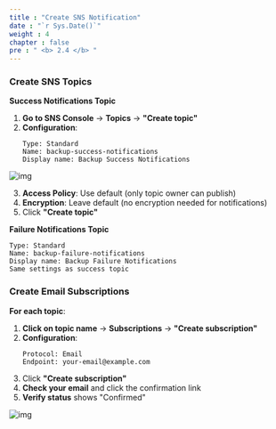 ```yaml
---
title : "Create SNS Notification"
date : "`r Sys.Date()`"
weight : 4
chapter : false
pre : " <b> 2.4 </b> "
---
```


### Create SNS Topics

**Success Notifications Topic**
1. **Go to SNS Console** → **Topics** → **"Create topic"**
2. **Configuration**:
   ```
   Type: Standard
   Name: backup-success-notifications
   Display name: Backup Success Notifications
   ```
![img](/FCJ-Workshop/images/2.prerequisite/sns1.png)

3. **Access Policy**: Use default (only topic owner can publish)
4. **Encryption**: Leave default (no encryption needed for notifications)
5. Click **"Create topic"**

**Failure Notifications Topic**
   ```
   Type: Standard
   Name: backup-failure-notifications
   Display name: Backup Failure Notifications
   Same settings as success topic
   ```

### Create Email Subscriptions

**For each topic**:
1. **Click on topic name** → **Subscriptions** → **"Create subscription"**
2. **Configuration**:
   ```
   Protocol: Email
   Endpoint: your-email@example.com
   ```
3. Click **"Create subscription"**
4. **Check your email** and click the confirmation link
5. **Verify status** shows "Confirmed"

![img](/FCJ-Workshop/images/2.prerequisite/sns2.png)
